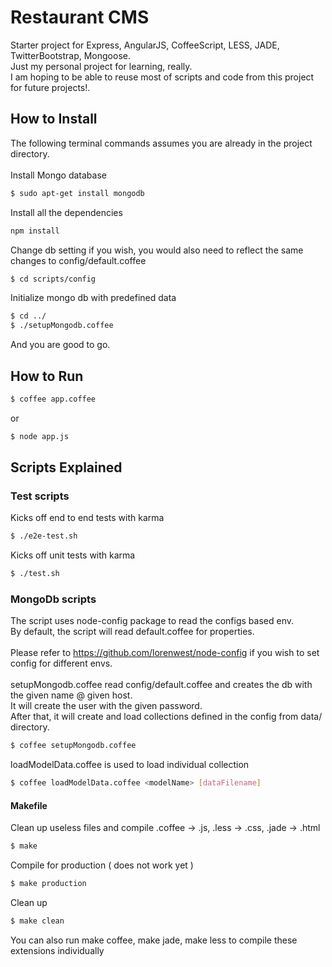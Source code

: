 # Restaurant CMS
Starter project for Express, AngularJS, CoffeeScript, LESS, JADE, TwitterBootstrap, Mongoose.<br/>
Just my personal project for learning, really.<br/>
I am hoping to be able to reuse most of scripts and code from this project for future projects!.<br/>

## How to Install
The following terminal commands assumes you are already in the project directory.<br/>
<br/>
Install Mongo database
```bash
$ sudo apt-get install mongodb
```
Install all the dependencies
```bash
npm install
```
Change db setting if you wish, you would also need to reflect the same changes to config/default.coffee
```bash
$ cd scripts/config
```
Initialize mongo db with predefined data
```bash
$ cd ../
$ ./setupMongodb.coffee
```
And you are good to go.


## How to Run
```bash
$ coffee app.coffee
```
or
```bash
$ node app.js
```

## Scripts Explained
### Test scripts
Kicks off end to end tests with karma
```bash
$ ./e2e-test.sh
```

Kicks off unit tests with karma
```bash
$ ./test.sh
```

### MongoDb scripts
The script uses node-config package to read the configs based env.<br/>
By default, the script will read default.coffee for properties.<br/>
<br/>
Please refer to https://github.com/lorenwest/node-config if you wish to set config for different envs.<br/>
<br/>
setupMongodb.coffee read config/default.coffee and creates the db with the given name @ given host.<br/>
It will create the user with the given password.<br/>
After that, it will create and load collections defined in the config from data/ directory.

```bash
$ coffee setupMongodb.coffee
```

loadModelData.coffee is used to load individual collection
```bash
$ coffee loadModelData.coffee <modelName> [dataFilename]
```

#### Makefile
Clean up useless files and compile .coffee -> .js, .less -> .css, .jade -> .html
```bash
$ make
```
Compile for production ( does not work yet )
```bash
$ make production
```
Clean up
```bash
$ make clean
```
You can also run make coffee, make jade, make less to compile these extensions individually